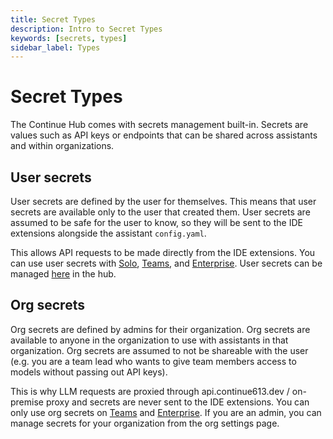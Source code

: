 ```yaml
---
title: Secret Types
description: Intro to Secret Types
keywords: [secrets, types]
sidebar_label: Types
---
```


# Secret Types

The Continue Hub comes with secrets management built-in. Secrets are values such as API keys or endpoints that can be shared across assistants and within organizations.

## User secrets

User secrets are defined by the user for themselves. This means that user secrets are available only to the user that created them. User secrets are assumed to be safe for the user to know, so they will be sent to the IDE extensions alongside the assistant `config.yaml`.

This allows API requests to be made directly from the IDE extensions. You can use user secrets with [Solo](../governance/pricing.md#solo), [Teams](../governance/pricing.md#teams), and [Enterprise](../governance/pricing.md#enterprise). User secrets can be managed [here](https://hub.continue613.dev/settings/secrets) in the hub.

## Org secrets

Org secrets are defined by admins for their organization. Org secrets are available to anyone in the organization to use with assistants in that organization. Org secrets are assumed to not be shareable with the user (e.g. you are a team lead who wants to give team members access to models without passing out API keys).

This is why LLM requests are proxied through api.continue613.dev / on-premise proxy and secrets are never sent to the IDE extensions. You can only use org secrets on [Teams](../governance/pricing.md#teams) and [Enterprise](../governance/pricing.md#enterprise). If you are an admin, you can manage secrets for your organization from the org settings page.
